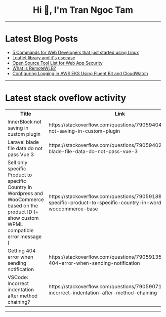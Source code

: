 <h1 align="center">Hi 👋, I'm Tran Ngoc Tam</h1>

---

# Latest Blog Posts 
<!-- BLOG-POST-LIST:START -->
- [5 Commands for Web Developers that just started using Linux](https://dev.to/prozdrljivac/5-commands-for-web-developers-that-just-started-using-linux-6io)
- [Leaflet library and it&#39;s usecase](https://dev.to/sachin_rastogi_0820ff31c4/leaflet-usecase-566)
- [Open Source Tool List for Web App Security](https://dev.to/carrie_luo1/open-source-tool-list-for-web-app-security-3eoi)
- [What is RemoteWLB?](https://dev.to/remotewlb/what-is-remotewlb-44h6)
- [Configuring Logging in AWS EKS Using Fluent Bit and CloudWatch](https://dev.to/aws-builders/configuring-logging-in-aws-eks-using-fluent-bit-and-cloudwatch-1fpb)
<!-- BLOG-POST-LIST:END -->

---

# Latest stack oveflow activity
<table>
  <tr><th>Title</th><th>Link</th></tr>
  <!-- STACKOVERFLOW:START --><tr><td>InnerBlock not saving in custom plugin</td><td>https://stackoverflow.com/questions/79059404/innerblock-not-saving-in-custom-plugin</td></tr><tr><td>Laravel blade file data do not pass Vue 3</td><td>https://stackoverflow.com/questions/79059402/laravel-blade-file-data-do-not-pass-vue-3</td></tr><tr><td>Sell only specific Product to specific Country in Wordpress and WooCommerce based on the product ID &lpar;+ show custom WPML compatible error message &rpar;</td><td>https://stackoverflow.com/questions/79059188/sell-only-specific-product-to-specific-country-in-wordpress-and-woocommerce-base</td></tr><tr><td>Getting 404 error when sending notification</td><td>https://stackoverflow.com/questions/79059135/getting-404-error-when-sending-notification</td></tr><tr><td>VSCode: Incorrect indentation after method chaining?</td><td>https://stackoverflow.com/questions/79059071/vscode-incorrect-indentation-after-method-chaining</td></tr><!-- STACKOVERFLOW:END -->
</table>

---


